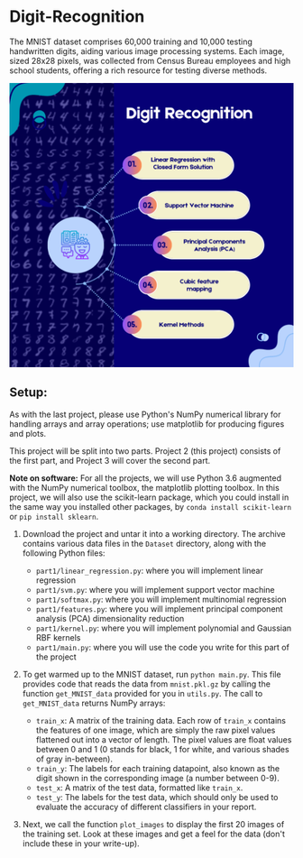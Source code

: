 # Digit-Recognition

The MNIST dataset comprises 60,000 training and 10,000 testing handwritten digits, aiding various image processing systems. Each image, sized 28x28 pixels, was collected from Census Bureau employees and high school students, offering a rich resource for testing diverse methods.

![Image](https://github.com/Youssra1999/Digit-Recognition/blob/main/Pink%20Black%20Photocentric%20Neon%20Tech%20Talk%20Podcast%20Instagram%20Post.png)




## Setup:

As with the last project, please use Python's NumPy numerical library for handling arrays and array operations; use matplotlib for producing figures and plots.

This project will be split into two parts. Project 2 (this project) consists of the first part, and Project 3 will cover the second part.

**Note on software:** For all the projects, we will use Python 3.6 augmented with the NumPy numerical toolbox, the matplotlib plotting toolbox. In this project, we will also use the scikit-learn package, which you could install in the same way you installed other packages, by `conda install scikit-learn` or `pip install sklearn`.

1. Download the project and untar it into a working directory. The archive contains various data files in the `Dataset` directory, along with the following Python files:

   - `part1/linear_regression.py`: where you will implement linear regression
   - `part1/svm.py`: where you will implement support vector machine
   - `part1/softmax.py`: where you will implement multinomial regression
   - `part1/features.py`: where you will implement principal component analysis (PCA) dimensionality reduction
   - `part1/kernel.py`: where you will implement polynomial and Gaussian RBF kernels
   - `part1/main.py`: where you will use the code you write for this part of the project

2. To get warmed up to the MNIST dataset, run `python main.py`. This file provides code that reads the data from `mnist.pkl.gz` by calling the function `get_MNIST_data` provided for you in `utils.py`. The call to `get_MNIST_data` returns NumPy arrays:

   - `train_x`: A matrix of the training data. Each row of `train_x` contains the features of one image, which are simply the raw pixel values flattened out into a vector of 
      length. The pixel values are float values between 0 and 1 (0 stands for black, 1 for white, and various shades of gray in-between).
   - `train_y`: The labels for each training datapoint, also known as the digit shown in the corresponding image (a number between 0-9).
   - `test_x`: A matrix of the test data, formatted like `train_x`.
   - `test_y`: The labels for the test data, which should only be used to evaluate the accuracy of different classifiers in your report.

3. Next, we call the function `plot_images` to display the first 20 images of the training set. Look at these images and get a feel for the data (don't include these in your write-up).
